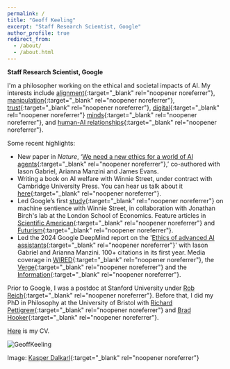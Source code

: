 ```yaml
---
permalink: /
title: "Geoff Keeling"
excerpt: "Staff Research Scientist, Google"
author_profile: true
redirect_from: 
  - /about/
  - /about.html
---
```


**Staff Research Scientist, Google**

I'm a philosopher working on the ethical and societal impacts of AI. My interests include [alignment](https://link.springer.com/article/10.1007/s11098-025-02300-4?utm_source=rct_congratemailt&utm_medium=email&utm_campaign=oa_20250330&utm_content=10.1007/s11098-025-02300-4){:target="_blank" rel="noopener noreferrer"}, [manipulation](https://arxiv.org/pdf/2404.15058){:target="_blank" rel="noopener noreferrer"}, [trust](https://dl.acm.org/doi/10.1145/3630106.3658964){:target="_blank" rel="noopener noreferrer"}, [digital](https://arxiv.org/pdf/2506.13403){:target="_blank" rel="noopener noreferrer"} [minds](https://www.tandfonline.com/doi/abs/10.1080/0020174X.2025.2450598){:target="_blank" rel="noopener noreferrer"}, and [human-AI relationships](https://ojs.aaai.org/index.php/AIES/article/view/31694){:target="_blank" rel="noopener noreferrer"}. 

Some recent highlights:

* New paper in _Nature_, ‘[We need a new ethics for a world of AI agents](https://www.nature.com/articles/d41586-025-02454-5){:target="_blank" rel="noopener noreferrer"},’ co-authored with Iason Gabriel, Arianna Manzini and James Evans. 
* Writing a book on AI welfare with Winnie Street, under contract with Cambridge University Press. You can hear us talk about it [here](https://youtu.be/U0GBfbgYf-Y?si=znis3mac0whB5aQu){:target="_blank" rel="noopener noreferrer"}.
* Led Google’s first [study](https://arxiv.org/pdf/2411.02432){:target="_blank" rel="noopener noreferrer"} on machine sentience with Winnie Street, in collaboration with Jonathan Birch's lab at the London School of Economics. Feature articles in [Scientific American](https://www.scientificamerican.com/article/could-inflicting-pain-test-ai-for-sentience/){:target="_blank" rel="noopener noreferrer"} and [Futurism](https://futurism.com/scientists-experiment-with-subjecting-ai-to-pain){:target="_blank" rel="noopener noreferrer"}.
* Led the 2024 Google DeepMind report on the '[Ethics of advanced AI assistants](https://arxiv.org/pdf/2404.16244){:target="_blank" rel="noopener noreferrer"}' with Iason Gabriel and Arianna Manzini. 100+ citations in its first year. Media coverage in [WIRED](https://www.wired.com/story/prepare-to-get-manipulated-by-emotionally-expressive-chatbots/){:target="_blank" rel="noopener noreferrer"}, the [Verge](https://www.theverge.com/c/24300623/ai-companions-replika-openai-chatgpt-assistant-romance){:target="_blank" rel="noopener noreferrer"} and the [Information](https://www.theinformation.com/articles/why-google-and-openai-dont-see-eye-to-eye-on-voice-assistants){:target="_blank" rel="noopener noreferrer"}.

Prior to Google, I was a postdoc at Stanford University under [Rob Reich](https://en.wikipedia.org/wiki/Rob_Reich){:target="_blank" rel="noopener noreferrer"}. Before that,  I did my PhD in Philosophy at the University of Bristol with [Richard Pettigrew](https://richardpettigrew.com/){:target="_blank" rel="noopener noreferrer"} and [Brad Hooker](https://en.wikipedia.org/wiki/Brad_Hooker){:target="_blank" rel="noopener noreferrer"}. 

[Here](https://geoffkeeling.github.io/files/CV.pdf) is my CV.

![GeoffKeeling](https://geoffkeeling.github.io/images/bio-photo.jpg)

Image: [Kasper Dalkarl](https://www.kasperdalkarl.com/){:target="_blank" rel="noopener noreferrer"}
